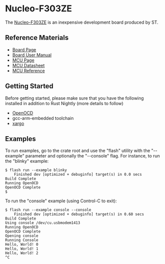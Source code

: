 # Nucleo-F303ZE

The [Nucleo-F303ZE](http://www.st.com/en/evaluation-tools/nucleo-f303ze.html) is an inexpensive 
development board produced by ST.

## Reference Materials

- [Board Page](http://www.st.com/en/evaluation-tools/nucleo-f303ze.html)
- [Board User Manual](http://www.st.com/resource/en/user_manual/dm00244518.pdf)
- [MCU Page](http://www.st.com/en/microcontrollers/stm32f303ze.html)
- [MCU Datasheet](http://www.st.com/resource/en/datasheet/stm32f303ze.pdf)
- [MCU Reference](http://www.st.com/resource/en/reference_manual/dm00043574.pdf)

## Getting Started

Before getting started, please make sure that you have the following installed in addition to Rust Nightly (more details to follow)

- [OpenOCD](http://openocd.org)
- gcc-arm-embedded toolchain
- [xargo](https://github.com/japaric/xargo)


## Examples

To run examples, go to the crate root and use the "flash" utility with the "--example" parameter and optionally the "--console" flag. For instance, to run the "blinky" example:

```
$ flash run --example blinky
    Finished dev [optimized + debuginfo] target(s) in 0.0 secs
Build Complete
Running OpenOCD
OpenOCD Complete
$
```

To run the "console" example (using Control-C to exit):

```
$ flash run --example console --console
    Finished dev [optimized + debuginfo] target(s) in 0.60 secs
Build Complete
Using console /dev/cu.usbmodem1413
Running OpenOCD
OpenOCD Complete
Opening console
Running Console
Hello, World! 0
Hello, World! 1
Hello, World! 2
^C
```